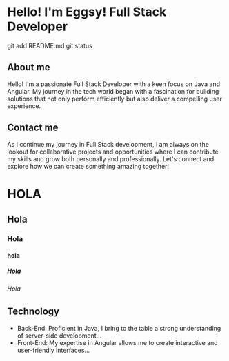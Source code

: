 # Hello! I'm Eggsy! Full Stack Developer
git add README.md
git status
## About me
Hello! I'm a passionate Full Stack Developer with a keen focus on Java and Angular. My journey in the tech world began with a fascination for building solutions that not only perform efficiently but also deliver a compelling user experience.
## Contact me
As I continue my journey in Full Stack development, I am always on the lookout for collaborative projects and opportunities where I can contribute my skills and grow both personally and professionally. Let's connect and explore how we can create something amazing together!


# HOLA
## Hola
### Hola
#### hola
##### Hola
###### Hola

## Technology
- Back-End: Proficient in Java, I bring to the table a strong understanding of server-side development...
- Front-End: My expertise in Angular allows me to create interactive and user-friendly interfaces...
